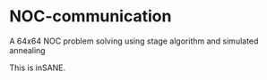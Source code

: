 # NOC-communication
A 64x64 NOC problem solving using stage algorithm and simulated annealing 

This is inSANE.

